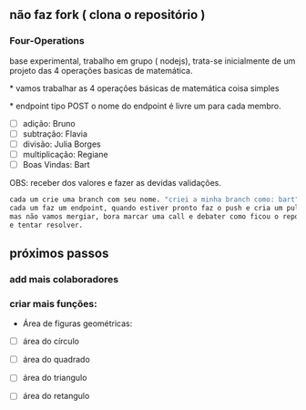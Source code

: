 ## não faz fork ( clona o repositório )

### Four-Operations
base experimental, trabalho em grupo ( nodejs), trata-se inicialmente de um projeto das 4 operações basicas de matemática.

<p>* vamos trabalhar as 4 operações básicas de matemática coisa simples</p>
<p>* endpoint tipo POST o nome do endpoint é livre um para cada membro.</p>

- [ ] adição: Bruno
- [ ] subtração: Flavia
- [ ] divisão: Julia Borges
- [ ] multiplicação: Regiane
- [ ] Boas Vindas: Bart

<p>OBS: receber dos valores e fazer as devidas validações.</p>

```bash
cada um crie uma branch com seu nome. "criei a minha branch como: bart"
cada um faz um endpoint, quando estiver pronto faz o push e cria um pull request
mas não vamos mergiar, bora marcar uma call e debater como ficou o repositorio
e tentar resolver.
```
 
## próximos passos 
### add mais colaboradores
### criar mais funções: 
  - Área de figuras geométricas:
  - [ ] área do círculo
  - [ ] área do quadrado
  - [ ] área do triangulo
  - [ ] área do retangulo

